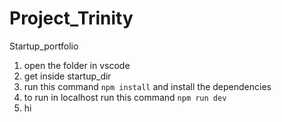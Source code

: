 # Project_Trinity

Startup_portfolio

1. open the folder in vscode
2. get inside startup_dir
3. run this command `npm install` and install the dependencies
4. to run in localhost run this command `npm run dev`
5. hi